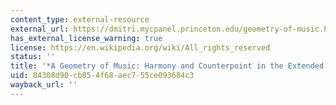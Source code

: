 ```yaml
---
content_type: external-resource
external_url: https://dmitri.mycpanel.princeton.edu/geometry-of-music.html
has_external_license_warning: true
license: https://en.wikipedia.org/wiki/All_rights_reserved
status: ''
title: '*A Geometry of Music: Harmony and Counterpoint in the Extended Common Practice*'
uid: 84308d90-cb85-4f68-aec7-55ce093684c3
wayback_url: ''
---
```

